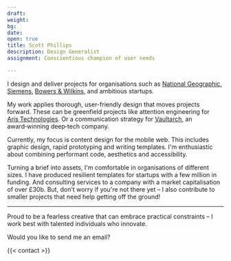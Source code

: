 ```yaml
---
draft:
weight:
bg:
date:
open: true
title: Scott Phillips
description: Design Generalist
assignment: Conscientious champion of user needs

---
```


I design and deliver projects for organisations such as [National Geographic](https://inspiredlabs.co.uk/j/), [Siemens](https://vimeo.com/124142652), [Bowers & Wilkins](https://vimeo.com/124144694), and ambitious&nbsp;startups.

My work applies thorough, user-friendly design that moves projects forward. These can be greenfield projects like attention engineering for [Aris&nbsp;Technologies](https://www.linkedin.com/company/aris-technologies-ltd.). Or a communication strategy for [Vaultarch](https://vaultarch.com/), an award‑winning deep‑tech&nbsp;company.

Currently, my focus is content design for the mobile web. This includes graphic design, rapid prototyping and writing&nbsp;templates. I'm enthusiastic about combining performant code, aesthetics and&nbsp;accessibility.

Turning a brief into assets, I'm comfortable in organisations of different sizes. I have produced resilient templates for startups with a few million in funding. And consulting services to a company with a market capitalisation of over £30b.
But, don't worry if you're not there yet – I also contribute to smaller projects that need help getting off the&nbsp;ground!

<hr>

Proud to be a fearless creative that can embrace practical&nbsp;constraints – I work best with talented individuals who&nbsp;innovate.

Would you like to send me an email?

{{< contact >}}

<!--

2019-02-02

I’m Scott Phillips, Design Generalist from the United Kingdom. For the past few years, I have mainly designed for the mobile web. The rest of the time, I’ve worked on content for companies like Siemens and Bowers & Wilkins.

In my work, I apply thorough, user-friendly solutions to move my client’s businesses forward. These can be greenfield projects that require attention engineering, such as Aris Technologies. Or deeptech projects, such as the award winning Vaultarch.

My services include coding for the web and defining key user experience touch points. These include offline assets, graphics and prototype design. Product design and delivery within a well-resourced team is also of interest.

Previous experience includes template architecture for a gaming platform with millions in funding, and providing communication advice to a company with a market capitalisation of over £30bn.

Don’t worry if you’re not there yet – I’m happy to work with startups that need help getting off the ground!

Maybe this experience isn’t what your organisation is looking for – and that’s ok.

Generally, I’m a good fit for agencies that need technical skills, aiming to get ahead of the market. If this is of interest, I’d like to hear from you.

[email](alan.scott.phillips@pm.me?subject=I%20have%20seen%20your%20website).

-->
